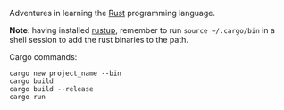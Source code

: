 Adventures in learning the [Rust](https://www.rust-lang.org) programming
language.

**Note**: having installed [rustup](https://github.com/rust-lang-nursery/rustup.rs),
remember to run ``source ~/.cargo/bin`` in a shell session to add the rust
binaries to the path.

Cargo commands:

```
cargo new project_name --bin
cargo build
cargo build --release
cargo run
```

